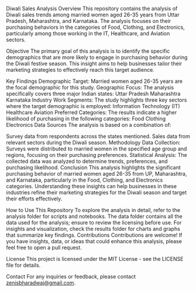 Diwali Sales Analysis
Overview
This repository contains the analysis of Diwali sales trends among married women aged 26-35 years from Uttar Pradesh, Maharashtra, and Karnataka. The analysis focuses on their purchasing behaviors in the categories of Food, Clothing, and Electronics, particularly among those working in the IT, Healthcare, and Aviation sectors.

Objective
The primary goal of this analysis is to identify the specific demographics that are more likely to engage in purchasing behavior during the Diwali festive season. This insight aims to help businesses tailor their marketing strategies to effectively reach this target audience.

Key Findings
Demographic Target: Married women aged 26-35 years are the focal demographic for this study.
Geographic Focus: The analysis specifically covers three major Indian states:
Uttar Pradesh
Maharashtra
Karnataka
Industry Work Segments: The study highlights three key sectors where the target demographic is employed:
Information Technology (IT)
Healthcare
Aviation
Preferred Categories: The results indicate a higher likelihood of purchasing in the following categories:
Food
Clothing
Electronics
Data Sources
The analysis is based on a combination of:

Survey data from respondents across the states mentioned.
Sales data from relevant sectors during the Diwali season.
Methodology
Data Collection: Surveys were distributed to married women in the specified age group and regions, focusing on their purchasing preferences.
Statistical Analysis: The collected data was analyzed to determine trends, preferences, and purchasing likelihood.
Conclusion
This analysis highlights the significant purchasing behavior of married women aged 26-35 from UP, Maharashtra, and Karnataka, particularly in the Food, Clothing, and Electronics categories. Understanding these insights can help businesses in these industries refine their marketing strategies for the Diwali season and target their efforts effectively.

How to Use This Repository
To explore the analysis in detail, refer to the analysis folder for scripts and notebooks.
The data folder contains all the data used for the analysis; ensure to review the licensing before use.
For insights and visualization, check the results folder for charts and graphs that summarize key findings.
Contributions
Contributions are welcome! If you have insights, data, or ideas that could enhance this analysis, please feel free to open a pull request.

License
This project is licensed under the MIT License - see the LICENSE file for details.

Contact
For any inquiries or feedback, please contact zenisbharadwaj@gmail.com.
